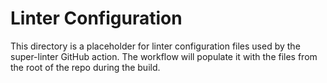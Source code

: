 # Linter Configuration

This directory is a placeholder for linter configuration files used by the
super-linter GitHub action. The workflow will populate it with the files from
the root of the repo during the build.
